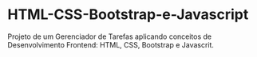 # HTML-CSS-Bootstrap-e-Javascript
 Projeto de um Gerenciador de Tarefas aplicando conceitos de Desenvolvimento Frontend: HTML, CSS, Bootstrap e Javascrit.
